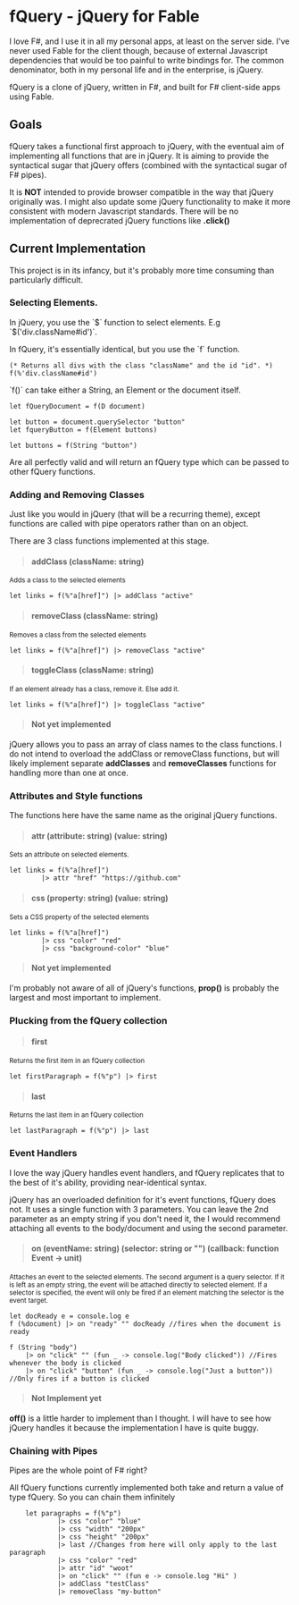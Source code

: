 ﻿# fQuery - jQuery for Fable

<p>
	I love F#, and I use it in all my personal apps, at least on the server side. I've never used Fable for the client though,
	because of external Javascript dependencies that would be too painful to write bindings for. The common denominator, both in my personal life
	and in the enterprise, is jQuery.
</p>

<p>
	fQuery is a clone of jQuery, written in F#, and built for F# client-side apps using Fable. 
</p>

## Goals
<p>
	fQuery takes a functional first approach to jQuery, with the eventual aim of implementing all functions that are in jQuery. 
	It is aiming to provide the syntactical sugar that jQuery offers (combined with the syntactical sugar of F# pipes).
</p>

<p>
	It is <b>NOT</b> intended to provide browser compatible in the way that jQuery originally was. 
	I might also update some jQuery functionality to make it more consistent with modern Javascript standards.
	There will be no implementation of deprecrated jQuery functions like <b>.click()</b>
</p>


## Current Implementation
<p>
	This project is in its infancy, but it's probably more time consuming than particularly difficult.
<p>

### Selecting Elements.

<p>In jQuery, you use the `$` function to select elements. E.g `$('div.className#id')`.</p>
<p>In fQuery, it's essentially identical, but you use the `f` function.

```f#
(* Returns all divs with the class "className" and the id "id". *)
f(%'div.className#id')
```

<p>`f()` can take either a String, an Element or the document itself.</p>

```f#
let fQueryDocument = f(D document)

let button = document.querySelector "button"
let fqueryButton = f(Element buttons)

let buttons = f(String "button")
```

<p>Are all perfectly valid and will return an fQuery type which can be passed to other fQuery functions.</p>

### Adding and Removing Classes
<p>Just like you would in jQuery (that will be a recurring theme), except functions are called with pipe operators rather than on an object.</p>
<p>There are 3 class functions implemented at this stage.</p>

> #### addClass (className: string)
<small>Adds a class to the selected elements</small>
```f#
let links = f(%"a[href]") |> addClass "active"
```

> #### removeClass (className: string)
<small>Removes a class from the selected elements</small>
```f#
let links = f(%"a[href]") |> removeClass "active"
```
	
> #### toggleClass (className: string)
<small>If an element already has a class, remove it. Else add it.</small>
```f#
let links = f(%"a[href]") |> toggleClass "active"
```

> #### Not yet implemented
<p>jQuery allows you to pass an array of class names to the class functions. I do not intend to overload the addClass or removeClass functions,
but will likely implement separate <b>addClasses</b> and <b>removeClasses</b> functions for handling more than one at once.
</p>


### Attributes and Style functions
<p>The functions here have the same name as the original jQuery functions.</p>

> #### attr (attribute: string) (value: string)
<small>Sets an attribute on selected elements.</small>

```f#
let links = f(%"a[href]") 
		|> attr "href" "https://github.com"
```


> #### css (property: string) (value: string)
<small>Sets a CSS property of the selected elements</small>

```f#
let links = f(%"a[href]") 
		|> css "color" "red"
		|> css "background-color" "blue"
```

> #### Not yet implemented
<p>I'm probably not aware of all of jQuery's functions, <b>prop()</b> is probably the largest and most important to implement.</p>

### Plucking from the fQuery collection

> #### first
<small>Returns the first item in an fQuery collection</small>

```f#
let firstParagraph = f(%"p") |> first
```	

> #### last
<small>Returns the last item in an fQuery collection</small>
```f#
let lastParagraph = f(%"p") |> last
```	

### Event Handlers ###
<p>
	I love the way jQuery handles event handlers, and fQuery replicates that to the best of it's ability, providing 
	near-identical syntax.
</p>
<p>
	jQuery has an overloaded definition for it's event functions, fQuery does not. It uses a single function with 3 parameters. 
	You can leave the 2nd parameter as an empty string if you don't need it, the I would recommend attaching all events to the body/document
	and using the second parameter.
</p>	

> #### on (eventName: string) (selector: string or "") (callback: function Event -> unit)
<small>
Attaches an event to the selected elements. The second argument is a query selector. 
If it is left as an empty string, the event will be attached directly to selected element. 
If a selector is specified, the event will only be fired if an element matching the selector is the event target. 
</small>

```f#
let docReady e = console.log e
f (%document) |> on "ready" "" docReady //fires when the document is ready

f (String "body")
    |> on "click" "" (fun _ -> console.log("Body clicked")) //Fires whenever the body is clicked
    |> on "click" "button" (fun _ -> console.log("Just a button")) //Only fires if a button is clicked
```

> #### Not Implement yet
<b>off()</b> is a little harder to implement than I thought. I will have to see how jQuery handles it because the implementation I have is quite buggy.


### Chaining with Pipes

<p>Pipes are the whole point of F# right?</p>
<p>All fQuery functions currently implemented both take and return a value of type fQuery. So you can chain them infinitely</p>

```f#
    let paragraphs = f(%"p")
            |> css "color" "blue"
            |> css "width" "200px"
            |> css "height" "200px"
            |> last //Changes from here will only apply to the last paragraph
            |> css "color" "red"
            |> attr "id" "woot"
            |> on "click" "" (fun e -> console.log "Hi" )
            |> addClass "testClass"
            |> removeClass "my-button"
```				



	


